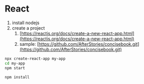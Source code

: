 # React

1. install nodejs
2. create a project
   1. [https://reactjs.org/docs/create-a-new-react-app.html](https://reactjs.org/docs/create-a-new-react-app.html)
   2. sample: [https://github.com/AfterStories/concisebook.git](https://github.com/AfterStories/concisebook.git)

```bash
npx create-react-app my-app
cd my-app
npm start

npm install

```

